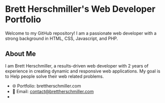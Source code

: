 # Brett Herschmiller's Web Developer Portfolio

Welcome to my GitHub repository! I am a passionate web developer with a strong background in HTML, CSS, Javascript, and PHP.

## About Me

I am Brett Herschmiller, a results-driven web developer with 2 years of experience in creating dynamic and responsive web applications. My goal is to Help people solve their web related problems.

- 🌐 Portfolio: brettherschmiller.com
- 📧 Email: contact@brettherschmiller.com
-
